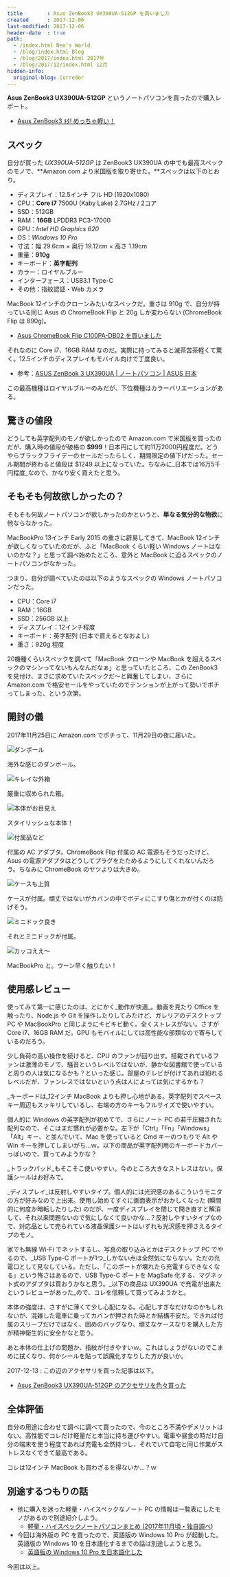 ```yaml
---
title        : Asus ZenBook3 UX390UA-512GP を買いました
created      : 2017-12-06
last-modified: 2017-12-06
header-date  : true
path:
  - /index.html Neo's World
  - /blog/index.html Blog
  - /blog/2017/index.html 2017年
  - /blog/2017/12/index.html 12月
hidden-info:
  original-blog: Corredor
---
```


**Asus ZenBook3 UX390UA-512GP** というノートパソコンを買ったので購入レポート。

- [Asus ZenBook3 ｷﾀ! めっちゃ軽い！](https://www.instagram.com/p/BcHf806gOhT/)

## スペック

自分が買った _UX390UA-512GP_ は ZenBook3 UX390UA の中でも最高スペックのモノで、**Amazon.com より米国版を取り寄せた。**スペックは以下のとおり。

- ディスプレイ：12.5インチ フル HD (1920x1080)
- CPU：**Core i7** 7500U (Kaby Lake) 2.7GHz / 2コア
- SSD：512GB
- RAM：**16GB** LPDDR3 PC3-17000
- GPU：_Intel HD Graphics 620_
- OS：_Windows 10 Pro_
- 寸法：幅 29.6cm × 奥行 19.12cm × 高さ 1.19cm
- 重量：**910g**
- キーボード：**英字配列**
- カラー：ロイヤルブルー
- インターフェース：USB3.1 Type-C
- その他：指紋認証・Web カメラ

MacBook 12インチのクローンみたいなスペックだ。重さは 910g で、自分が持っている同じ Asus の ChromeBook Flip と 20g しか変わらない (ChromeBook Flip は 890g)。

- [Asus ChromeBook Flip C100PA-DB02 を買いました](/blog/2016/11/07-01.html)

それなのに Core i7、16GB RAM なのだ。実際に持ってみると滅茶苦茶軽くて驚く。12.5インチのディスプレイもモバイル向けで丁度良い。

- 参考：[ASUS ZenBook 3 UX390UA | ノートパソコン | ASUS 日本](https://www.asus.com/jp/Laptops/ASUS-ZenBook-3-UX390UA/)

この最高機種はロイヤルブルーのみだが、下位機種はカラーバリエーションがある。

## 驚きの値段

どうしても英字配列のモノが欲しかったので Amazon.com で米国版を買ったのだが、購入時の値段が破格の **$999**！日本円にして約11万2000円程度だ。どうやらブラックフライデーのセールだったらしく、期間限定の値下げだった。セール期間が終わると値段は $1249 以上になっていた。ちなみに_日本では16万5千円程度_なので、かなり安く買えたと思う。

## そもそも何故欲しかったの？

そもそも何故ノートパソコンが欲しかったのかというと、**単なる気分的な物欲**に他ならなかった。

MacBookPro 13インチ Early 2015 の重さに辟易してきて、MacBook 12インチが欲しくなっていたのだが、ふと「MacBook くらい軽い Windows ノートはないのかな？」と思って調べ始めたところ、意外と MacBook に迫るスペックのノートパソコンがなかった。

つまり、自分が調べていたのは以下のようなスペックの Windows ノートパソコンだった。

- CPU：Core i7
- RAM：16GB
- SSD：256GB 以上
- ディスプレイ：12インチ程度
- キーボード：英字配列 (日本で買えるとなおよし)
- 重さ：920g 程度

20機種くらいスペックを調べて「MacBook クローンや MacBook を超えるスペックのマシンってないもんなんだなぁ」と思っていたところ、この ZenBook3 を見付け、まさに求めていたスペックだ〜と興奮してしまい、さらに Amazon.com で格安セールをやっていたのでテンションが上がって勢いでポチってしまった、という次第。

## 開封の儀

2017年11月25日に Amazon.com でポチって、11月29日の夜に届いた。

![ダンボール](06-01-01.jpg)

海外な感じのダンボール。

![キレイな外箱](06-01-02.jpg)

厳重に収められた箱。

![本体がお目見え](06-01-03.jpg)

スタイリッシュな本体！

![付属品など](06-01-04.jpg)

付属の AC アダプタ。ChromeBook Flip 付属の AC 電源もそうだったけど、Asus の電源アダプタはどうしてプラグをたためるようにしてくれないんだろう。ちなみに ChromeBook のヤツよりは大きめ。

![ケースも上質](06-01-05.jpg)

ケースが付属。頑丈ではないがカバンの中でボディにこすり傷とかが付くのは防げそう。

![ミニドック良き](06-01-06.jpg)

それとミニドックが付属。

![カッコええ〜](06-01-07.jpg)

MacBookPro と。ウーン早く触りたい！

## 使用感レビュー

使ってみて第一に感じたのは、とにかく_動作が快適_。動画を見たり Office を触ったり、Node.js や Git を操作したりしてみたけど、ガレリアのデスクトップ PC や MacBookPro と同じようにキビキビ動く。全くストレスがない。さすが Core i7、16GB RAM だ。GPU もモバイルにしては高性能な部類なので寄与しているのだろう。

少し負荷の高い操作を続けると、CPU のファンが回り出す。搭載されているファンは激薄のモノで、騒音というレベルではないが、静かな図書館で使っていると周りの人は気になるかも？といった感じ。部屋のテレビが付けてあれば紛れるレベルだが、ファンレスではないという点は人によっては気にするかも？

_キーボードは_12インチ MacBook よりも押し心地がある。英字配列でスペースキー周辺もスッキリしているし、右端の方のキーもフルサイズで使いやすい。

個人的に Windows の英字配列が初めてで、さらにノート PC の若干圧縮された配列なので、そこはまだ慣れが必要かな。左下が「Ctrl」「Fn」「Windows」「Alt」キー、と並んでいて、Mac を使っていると Cmd キーのつもりで Alt や Win キーを押してしまいがち…ｗ。以下の商品が英字配列用のキーボードカバーっぽいので、買ってみようかな？

_トラックパッド_もそこそこ使いやすい。今のところ大きなストレスはない。保護シールはお好みで。

_ディスプレイ_は反射しやすいタイプ。個人的には光沢感のあるこういうモニタの方が好みなので上出来。使用し始めてすぐに画面表示がおかしくなった (瞬間的に何度か暗転したりした) のだが、一度ディスプレイを閉じて開き直すと解消して、それ以来問題ないので気にしなくて良いかな…？反射しやすいタイプなので、対応品として売られている液晶保護シートはいずれも光沢感を押さえるタイプのモノ。

家でも無線 Wi-Fi でネットするし、写真の取り込みとかはデスクトップ PC でやるので、_USB Type-C ポートが1つ_しかない点は全然気にならない。ただの充電口として見なしている。ただし、「このポートが壊れたら充電すらできなくなる」という怖さはあるので、USB Type-C ポートを MagSafe 化する、マグネット式のアダプタは買おうかなと思う。_以下の商品は UX390UA で充電が出来たというレビューがあった_ので、コレを信頼して買ってみようかと。

本体の強度は、さすがに薄くて少し心配になる。心配しすぎなだけなのかもしれないが、混雑した電車に乗ってカバンが押された時とか結構不安だ。できれば付属のスリーブだけではなく、固めのバッグなり、頑丈なケースなりを購入した方が精神衛生的に安全かなと思う。

あと本体の仕上げの問題か、指紋が付きやすいｗ。これはしょうがないのでこまめに拭くなり、何かシールを貼って誤魔化すなりした方が良いか。

2017-12-13 : この辺のアクセサリを買った記事は以下。

- [Asus ZenBook3 UX390UA-512GP のアクセサリを色々買った](/blog/2017/12/13-02.html)

## 全体評価

自分の用途に合わせて調べに調べて買ったので、今のところ不満やデメリットはない。高性能でコレだけ軽量だと本当に持ち運びやすい。電車や昼食の時だけ自分の端末を使う程度であれば充電も全然持つし、それでいて自宅と同じ作業がストレスなくできて最高である。

コレは12インチ MacBook も買わざるを得ないか…？ｗ

## 別途するつもりの話

- 他に購入を迷った軽量・ハイスペックなノート PC の情報は一覧表にしたモノがあるので別途紹介しよう。
  - [軽量・ハイスペックノートパソコンまとめ (2017年11月頃・独自調べ)](https://neos21.github.io/frontend-sandboxes/2017-11-light-laptop-comparison/index.html)
- 今回は海外版の PC を買ったので、英語版の Windows 10 Pro が起動した。英語版の Windows 10 を日本語化するまでの話は別途しようと思う。
  - [英語版の Windows 10 Pro を日本語化した](/blog/2017/12/31-04.html)

今回は以上。
